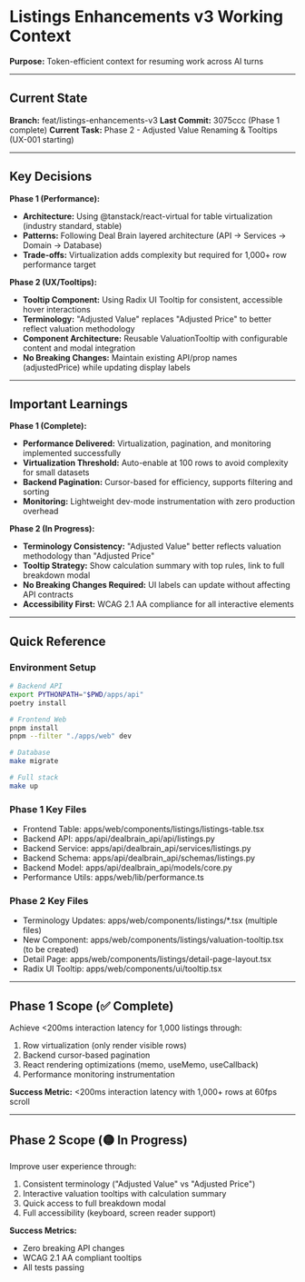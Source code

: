# Listings Enhancements v3 Working Context

**Purpose:** Token-efficient context for resuming work across AI turns

---

## Current State

**Branch:** feat/listings-enhancements-v3
**Last Commit:** 3075ccc (Phase 1 complete)
**Current Task:** Phase 2 - Adjusted Value Renaming & Tooltips (UX-001 starting)

---

## Key Decisions

**Phase 1 (Performance):**
- **Architecture:** Using @tanstack/react-virtual for table virtualization (industry standard, stable)
- **Patterns:** Following Deal Brain layered architecture (API → Services → Domain → Database)
- **Trade-offs:** Virtualization adds complexity but required for 1,000+ row performance target

**Phase 2 (UX/Tooltips):**
- **Tooltip Component:** Using Radix UI Tooltip for consistent, accessible hover interactions
- **Terminology:** "Adjusted Value" replaces "Adjusted Price" to better reflect valuation methodology
- **Component Architecture:** Reusable ValuationTooltip with configurable content and modal integration
- **No Breaking Changes:** Maintain existing API/prop names (adjustedPrice) while updating display labels

---

## Important Learnings

**Phase 1 (Complete):**
- **Performance Delivered:** Virtualization, pagination, and monitoring implemented successfully
- **Virtualization Threshold:** Auto-enable at 100 rows to avoid complexity for small datasets
- **Backend Pagination:** Cursor-based for efficiency, supports filtering and sorting
- **Monitoring:** Lightweight dev-mode instrumentation with zero production overhead

**Phase 2 (In Progress):**
- **Terminology Consistency:** "Adjusted Value" better reflects valuation methodology than "Adjusted Price"
- **Tooltip Strategy:** Show calculation summary with top rules, link to full breakdown modal
- **No Breaking Changes Required:** UI labels can update without affecting API contracts
- **Accessibility First:** WCAG 2.1 AA compliance for all interactive elements

---

## Quick Reference

### Environment Setup
```bash
# Backend API
export PYTHONPATH="$PWD/apps/api"
poetry install

# Frontend Web
pnpm install
pnpm --filter "./apps/web" dev

# Database
make migrate

# Full stack
make up
```

### Phase 1 Key Files
- Frontend Table: apps/web/components/listings/listings-table.tsx
- Backend API: apps/api/dealbrain_api/api/listings.py
- Backend Service: apps/api/dealbrain_api/services/listings.py
- Backend Schema: apps/api/dealbrain_api/schemas/listings.py
- Backend Model: apps/api/dealbrain_api/models/core.py
- Performance Utils: apps/web/lib/performance.ts

### Phase 2 Key Files
- Terminology Updates: apps/web/components/listings/*.tsx (multiple files)
- New Component: apps/web/components/listings/valuation-tooltip.tsx (to be created)
- Detail Page: apps/web/components/listings/detail-page-layout.tsx
- Radix UI Tooltip: apps/web/components/ui/tooltip.tsx

---

## Phase 1 Scope (✅ Complete)

Achieve <200ms interaction latency for 1,000 listings through:
1. Row virtualization (only render visible rows)
2. Backend cursor-based pagination
3. React rendering optimizations (memo, useMemo, useCallback)
4. Performance monitoring instrumentation

**Success Metric:** <200ms interaction latency with 1,000+ rows at 60fps scroll

---

## Phase 2 Scope (🟡 In Progress)

Improve user experience through:
1. Consistent terminology ("Adjusted Value" vs "Adjusted Price")
2. Interactive valuation tooltips with calculation summary
3. Quick access to full breakdown modal
4. Full accessibility (keyboard, screen reader support)

**Success Metrics:**
- Zero breaking API changes
- WCAG 2.1 AA compliant tooltips
- All tests passing
